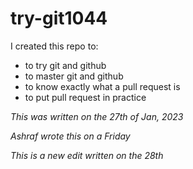 # try-git1044
I created this repo to:
- to try git and github
- to master git and github
- to know exactly what a pull request is
- to put pull request in practice

*This was written on the 27th of Jan, 2023*

*Ashraf wrote this on a Friday*

*This is a new edit written on the 28th*
